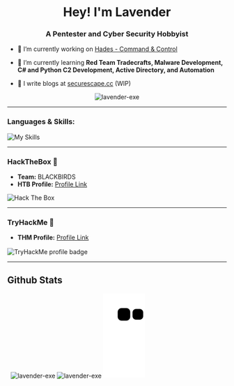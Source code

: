 <h1 align="center">Hey! I'm Lavender</h1>
<h3 align="center">A Pentester and Cyber Security Hobbyist</h3>

- 🔭 I’m currently working on [Hades - Command & Control](https://github.com/Lavender-exe/Hades-C2)

- 🌱 I’m currently learning **Red Team Tradecrafts, Malware Development, C# and Python C2 Development, Active Directory, and Automation**

- 📝 I write blogs at [securescape.cc](https://blog.securescape.cc) (WIP)
<p align="center"> <img src="https://komarev.com/ghpvc/?username=lavender-exe&label=Wanderers&color=7f0eb4&style=plastic" alt="lavender-exe" /> </p>

---

### Languages & Skills:
![My Skills](https://skillicons.dev/icons?i=nim,python,c,cpp,cs,bash,flask,html,php,java,androidstudio,firebase,mysql,git,gradle,wordpress,figma,linux&perline=6)

---

### HackTheBox 💚 

- **Team:**     BLACKBIRDS
- **HTB Profile:** [Profile Link](https://app.hackthebox.com/profile/414033)

![Hack The Box](http://www.hackthebox.eu/badge/image/414033)

---

### TryHackMe 💙 

- **THM Profile:** [Profile Link](https://tryhackme.com/p/lavender09)

<p><img align="center" src="https://tryhackme-badges.s3.amazonaws.com/lavender09.png" alt="TryHackMe profile badge"></p>

---

## Github Stats

<a>&nbsp;
  <img align="center" src="https://github-readme-stats.vercel.app/api?username=lavender-exe&show_icons=true&theme=cobalt&title_color=172fa6&text_color=1a0f71&bg_color=ffe0fb&cache_seconds=1800&locale=en" alt="lavender-exe" width="400px"/>
</a>
<a>
  <img align="center" src="https://github-readme-streak-stats.herokuapp.com/?user=lavender-exe&theme=default" alt="lavender-exe" width="400px"/>
</a>
![Snake animation](https://github.com/Lavender-exe/Lavender-exe/blob/output/github-contribution-grid-snake.svg)

